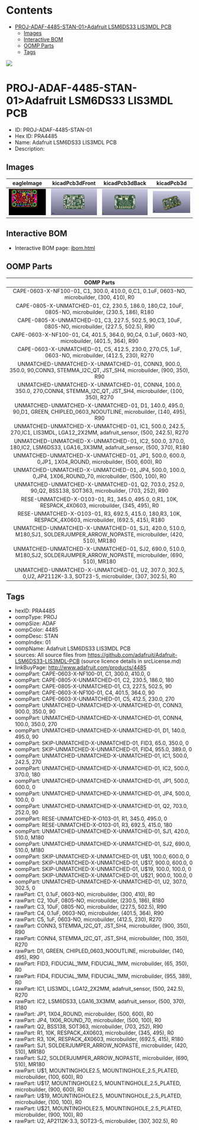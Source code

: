 



Contents
========

* [PROJ-ADAF-4485-STAN-01>Adafruit LSM6DS33 LIS3MDL PCB](#proj-adaf-4485-stan-01adafruit-lsm6ds33-lis3mdl-pcb)
	* [Images](#images)
	* [Interactive BOM](#interactive-bom)
	* [OOMP Parts](#oomp-parts)
	* [Tags](#tags)
  
![][im]
# PROJ-ADAF-4485-STAN-01>Adafruit LSM6DS33 LIS3MDL PCB

- ID: PROJ-ADAF-4485-STAN-01
- Hex ID: PRA4485
- Name: Adafruit LSM6DS33 LIS3MDL PCB
- Description: 

## Images
  
  

|eagleImage|kicadPcb3dFront|kicadPcb3dBack|kicadPcb3d|
| :---: | :---: | :---: | :---: |
|[![eagleImage](eagleImage_140.png)](eagleImage_600.png)|[![kicadPcb3dFront](kicadPcb3dFront_140.png)](kicadPcb3dFront_600.png)|[![kicadPcb3dBack](kicadPcb3dBack_140.png)](kicadPcb3dBack_600.png)|[![kicadPcb3d](kicadPcb3d_140.png)](kicadPcb3d_600.png)|

## Interactive BOM

- Interactive BOM page: [ibom.html](kicad/bom/ibom.html)

## OOMP Parts
  

|OOMP Parts|
| :---: |
|CAPE-0603-X-NF100-01, C1, 300.0, 410.0, 0,C1, 0.1uF, 0603-NO, microbuilder, (300, 410), R0|
|CAPE-0805-X-UNMATCHED-01, C2, 230.5, 186.0, 180,C2, 10uF, 0805-NO, microbuilder, (230.5, 186), R180|
|CAPE-0805-X-UNMATCHED-01, C3, 227.5, 502.5, 90,C3, 10uF, 0805-NO, microbuilder, (227.5, 502.5), R90|
|CAPE-0603-X-NF100-01, C4, 401.5, 364.0, 90,C4, 0.1uF, 0603-NO, microbuilder, (401.5, 364), R90|
|CAPE-0603-X-UNMATCHED-01, C5, 412.5, 230.0, 270,C5, 1uF, 0603-NO, microbuilder, (412.5, 230), R270|
|UNMATCHED-UNMATCHED-X-UNMATCHED-01, CONN3, 900.0, 350.0, 90,CONN3, STEMMA_I2C_QT, JST_SH4, microbuilder, (900, 350), R90|
|UNMATCHED-UNMATCHED-X-UNMATCHED-01, CONN4, 100.0, 350.0, 270,CONN4, STEMMA_I2C_QT, JST_SH4, microbuilder, (100, 350), R270|
|UNMATCHED-UNMATCHED-X-UNMATCHED-01, D1, 140.0, 495.0, 90,D1, GREEN, CHIPLED_0603_NOOUTLINE, microbuilder, (140, 495), R90|
|UNMATCHED-UNMATCHED-X-UNMATCHED-01, IC1, 500.0, 242.5, 270,IC1, LIS3MDL, LGA12_2X2MM, adafruit_sensor, (500, 242.5), R270|
|UNMATCHED-UNMATCHED-X-UNMATCHED-01, IC2, 500.0, 370.0, 180,IC2, LSM6DS33, LGA16_3X3MM, adafruit_sensor, (500, 370), R180|
|UNMATCHED-UNMATCHED-X-UNMATCHED-01, JP1, 500.0, 600.0, 0,JP1, 1X04_ROUND, microbuilder, (500, 600), R0|
|UNMATCHED-UNMATCHED-X-UNMATCHED-01, JP4, 500.0, 100.0, 0,JP4, 1X06_ROUND_70, microbuilder, (500, 100), R0|
|UNMATCHED-UNMATCHED-X-UNMATCHED-01, Q2, 703.0, 252.0, 90,Q2, BSS138, SOT363, microbuilder, (703, 252), R90|
|RESE-UNMATCHED-X-O103-01, R1, 345.0, 495.0, 0,R1, 10K, RESPACK_4X0603, microbuilder, (345, 495), R0|
|RESE-UNMATCHED-X-O103-01, R3, 692.5, 415.0, 180,R3, 10K, RESPACK_4X0603, microbuilder, (692.5, 415), R180|
|UNMATCHED-UNMATCHED-X-UNMATCHED-01, SJ1, 420.0, 510.0, M180,SJ1, SOLDERJUMPER_ARROW_NOPASTE, microbuilder, (420, 510), MR180|
|UNMATCHED-UNMATCHED-X-UNMATCHED-01, SJ2, 690.0, 510.0, M180,SJ2, SOLDERJUMPER_ARROW_NOPASTE, microbuilder, (690, 510), MR180|
|UNMATCHED-UNMATCHED-X-UNMATCHED-01, U2, 307.0, 302.5, 0,U2, AP2112K-3.3, SOT23-5, microbuilder, (307, 302.5), R0|

## Tags

- hexID: PRA4485
- oompType: PROJ
- oompSize: ADAF
- oompColor: 4485
- oompDesc: STAN
- oompIndex: 01
- oompName: Adafruit LSM6DS33 LIS3MDL PCB
- sources: All source files from https://github.com/adafruit/Adafruit-LSM6DS33-LIS3MDL-PCB (source licence details in srcLicense.md)
- linkBuyPage: http://www.adafruit.com/products/4485
- oompPart: CAPE-0603-X-NF100-01, C1, 300.0, 410.0, 0
- oompPart: CAPE-0805-X-UNMATCHED-01, C2, 230.5, 186.0, 180
- oompPart: CAPE-0805-X-UNMATCHED-01, C3, 227.5, 502.5, 90
- oompPart: CAPE-0603-X-NF100-01, C4, 401.5, 364.0, 90
- oompPart: CAPE-0603-X-UNMATCHED-01, C5, 412.5, 230.0, 270
- oompPart: UNMATCHED-UNMATCHED-X-UNMATCHED-01, CONN3, 900.0, 350.0, 90
- oompPart: UNMATCHED-UNMATCHED-X-UNMATCHED-01, CONN4, 100.0, 350.0, 270
- oompPart: UNMATCHED-UNMATCHED-X-UNMATCHED-01, D1, 140.0, 495.0, 90
- oompPart: SKIP-UNMATCHED-X-UNMATCHED-01, FID3, 65.0, 350.0, 0
- oompPart: SKIP-UNMATCHED-X-UNMATCHED-01, FID4, 955.0, 389.0, 0
- oompPart: UNMATCHED-UNMATCHED-X-UNMATCHED-01, IC1, 500.0, 242.5, 270
- oompPart: UNMATCHED-UNMATCHED-X-UNMATCHED-01, IC2, 500.0, 370.0, 180
- oompPart: UNMATCHED-UNMATCHED-X-UNMATCHED-01, JP1, 500.0, 600.0, 0
- oompPart: UNMATCHED-UNMATCHED-X-UNMATCHED-01, JP4, 500.0, 100.0, 0
- oompPart: UNMATCHED-UNMATCHED-X-UNMATCHED-01, Q2, 703.0, 252.0, 90
- oompPart: RESE-UNMATCHED-X-O103-01, R1, 345.0, 495.0, 0
- oompPart: RESE-UNMATCHED-X-O103-01, R3, 692.5, 415.0, 180
- oompPart: UNMATCHED-UNMATCHED-X-UNMATCHED-01, SJ1, 420.0, 510.0, M180
- oompPart: UNMATCHED-UNMATCHED-X-UNMATCHED-01, SJ2, 690.0, 510.0, M180
- oompPart: SKIP-UNMATCHED-X-UNMATCHED-01, U$1, 100.0, 600.0, 0
- oompPart: SKIP-UNMATCHED-X-UNMATCHED-01, U$17, 900.0, 600.0, 0
- oompPart: SKIP-UNMATCHED-X-UNMATCHED-01, U$19, 100.0, 100.0, 0
- oompPart: SKIP-UNMATCHED-X-UNMATCHED-01, U$21, 900.0, 100.0, 0
- oompPart: UNMATCHED-UNMATCHED-X-UNMATCHED-01, U2, 307.0, 302.5, 0
- rawPart: C1, 0.1uF, 0603-NO, microbuilder, (300, 410), R0
- rawPart: C2, 10uF, 0805-NO, microbuilder, (230.5, 186), R180
- rawPart: C3, 10uF, 0805-NO, microbuilder, (227.5, 502.5), R90
- rawPart: C4, 0.1uF, 0603-NO, microbuilder, (401.5, 364), R90
- rawPart: C5, 1uF, 0603-NO, microbuilder, (412.5, 230), R270
- rawPart: CONN3, STEMMA_I2C_QT, JST_SH4, microbuilder, (900, 350), R90
- rawPart: CONN4, STEMMA_I2C_QT, JST_SH4, microbuilder, (100, 350), R270
- rawPart: D1, GREEN, CHIPLED_0603_NOOUTLINE, microbuilder, (140, 495), R90
- rawPart: FID3, FIDUCIAL_1MM, FIDUCIAL_1MM, microbuilder, (65, 350), R0
- rawPart: FID4, FIDUCIAL_1MM, FIDUCIAL_1MM, microbuilder, (955, 389), R0
- rawPart: IC1, LIS3MDL, LGA12_2X2MM, adafruit_sensor, (500, 242.5), R270
- rawPart: IC2, LSM6DS33, LGA16_3X3MM, adafruit_sensor, (500, 370), R180
- rawPart: JP1, 1X04_ROUND, microbuilder, (500, 600), R0
- rawPart: JP4, 1X06_ROUND_70, microbuilder, (500, 100), R0
- rawPart: Q2, BSS138, SOT363, microbuilder, (703, 252), R90
- rawPart: R1, 10K, RESPACK_4X0603, microbuilder, (345, 495), R0
- rawPart: R3, 10K, RESPACK_4X0603, microbuilder, (692.5, 415), R180
- rawPart: SJ1, SOLDERJUMPER_ARROW_NOPASTE, microbuilder, (420, 510), MR180
- rawPart: SJ2, SOLDERJUMPER_ARROW_NOPASTE, microbuilder, (690, 510), MR180
- rawPart: U$1, MOUNTINGHOLE2.5, MOUNTINGHOLE_2.5_PLATED, microbuilder, (100, 600), R0
- rawPart: U$17, MOUNTINGHOLE2.5, MOUNTINGHOLE_2.5_PLATED, microbuilder, (900, 600), R0
- rawPart: U$19, MOUNTINGHOLE2.5, MOUNTINGHOLE_2.5_PLATED, microbuilder, (100, 100), R0
- rawPart: U$21, MOUNTINGHOLE2.5, MOUNTINGHOLE_2.5_PLATED, microbuilder, (900, 100), R0
- rawPart: U2, AP2112K-3.3, SOT23-5, microbuilder, (307, 302.5), R0



[im]: kicadPcb3d_450.png
